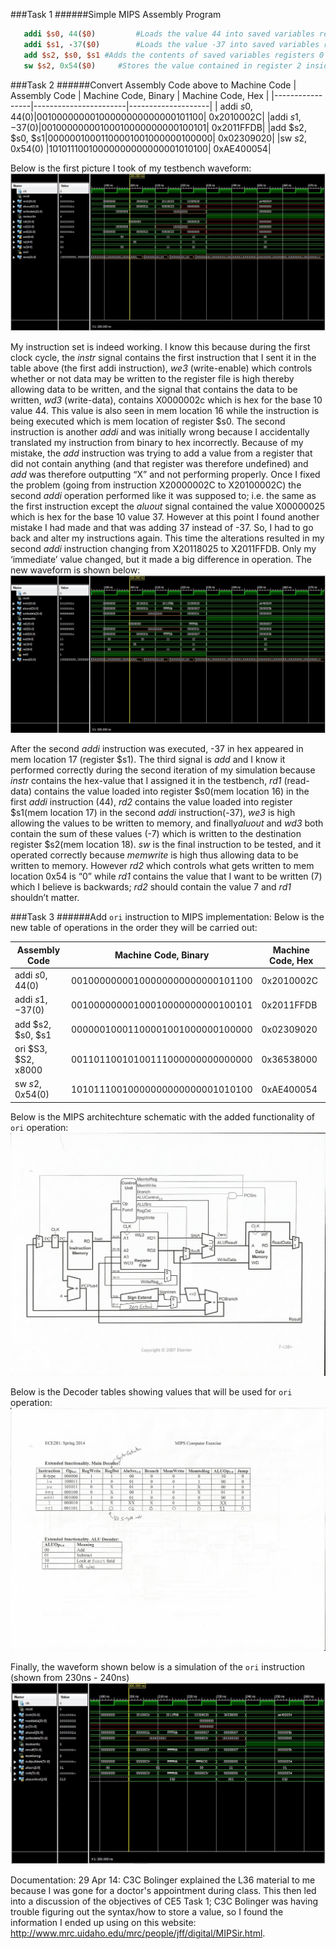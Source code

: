 ###Task 1
######Simple MIPS Assembly Program

```mips
   addi $s0, 44($0)         #Loads the value 44 into saved variables register 0
   addi $s1, -37($0)        #Loads the value -37 into saved variables register 1
   add $s2, $s0, $s1 #Adds the contents of saved variables registers 0 and 1 and stores the result in register 2
   sw $s2, 0x54($0)     #Stores the value contained in register 2 inside memory address x54 (hex value)
```


###Task 2
######Convert Assembly Code above to Machine Code
|  Assembly Code  | Machine Code, Binary  | Machine Code, Hex  |
|-----------------|-----------------------|--------------------|
| addi $s0, 44($0)|00100000000100000000000000101100| 0x2010002C|
|addi $s1, -37($0)|00100000000100010000000000100101| 0x2011FFDB|
|add $s2, $s0, $s1|00000010001100001001000000100000| 0x02309020|
|sw $s2, 0x54($0) |10101110010000000000000001010100| 0xAE400054|

Below is the first picture I took of my testbench waveform:
![Incorrect Waveform](https://github.com/JasonPluger/CE5/blob/master/Task2_waveform.JPG?raw=true "Incorrect Waveform")


My instruction set is indeed working. I know this because during the first clock cycle, the *instr* signal contains the first instruction that I sent it in the table above (the first addi instruction), *we3* (write-enable) which controls whether or not data may be written to the register file is high thereby allowing data to be written, and the signal that contains the data to be written, *wd3* (write-data), contains X0000002c which is hex for the base 10 value 44. This value is also seen in mem location 16 while the instruction is being executed which is mem location of register $s0.  The second instruction is another *addi* and was initially wrong because I accidentally translated my instruction from binary to hex incorrectly. Because of my mistake, the *add* instruction was trying to add a value from a register that did not contain anything (and that register was therefore undefined) and *add* was therefore outputting “X” and not performing properly. Once I fixed the problem (going from instruction X20000002C to X20100002C) the second *addi* operation performed like it was supposed to; i.e. the same as the first instruction except the *aluout* signal contained the value X00000025 which is hex for the base 10 value 37. However at this point I found another mistake I had made and that was adding 37 instead of -37. So, I had to go back and alter my instructions again. This time the alterations resulted in my second *addi* instruction changing from X20118025 to X2011FFDB. Only my ‘immediate’ value changed, but it made a big difference in operation. 
The new waveform is shown below:
![Correct Waveform](https://github.com/JasonPluger/CE5/blob/master/Task2_waveform_corrected.JPG?raw=true "Correct Waveform")


After the second *addi* instruction was executed, -37 in hex appeared in mem location 17 (register $s1). The third signal is *add* and I know it performed correctly during the second iteration of my simulation because *instr* contains the hex-value that I assigned it in the testbench, *rd1* (read-data) contains the value loaded into register $s0(mem location 16) in the first *addi* instruction (44), *rd2* contains the value loaded into register $s1(mem location 17) in the second *addi* instruction(-37), *we3* is high allowing the values to be written to memory, and finally*aluout* and *wd3* both contain the sum of these values (-7) which is written to the destination register $s2(mem location 18). *sw* is the final instruction to be tested, and it operated correctly because *memwrite* is high thus allowing data to be written to memory. However *rd2* which controls what gets written to mem location 0x54 is “0” while *rd1* contains the value that I want to be written (7) which I believe is backwards; *rd2* should contain the value 7 and *rd1* shouldn’t matter.


###Task 3
######Add `ori` instruction to MIPS implementation:
Below is the new table of operations in the order they will be carried out:


|  Assembly Code  | Machine Code, Binary  | Machine Code, Hex  |
|-----------------|-----------------------|--------------------|
| addi $s0, 44($0)|00100000000100000000000000101100| 0x2010002C|
|addi $s1, -37($0)|00100000000100010000000000100101| 0x2011FFDB|
|add $s2, $s0, $s1|00000010001100001001000000100000| 0x02309020|
|ori $S3, $S2, x8000|00110110010100111000000000000000|0x36538000|
|sw $s2, 0x54($0) |10101110010000000000000001010100| 0xAE400054|


Below is the MIPS architechture schematic with the added functionality of `ori` operation:
![Schematic](https://github.com/JasonPluger/CE5/blob/master/ExtendedFuncSchematic.jpg?raw=true "Schematic")


Below is the Decoder tables showing values that will be used for `ori` operation:
![Decoder Tables](https://github.com/JasonPluger/CE5/blob/master/CE5_DecoderValues.jpg?raw=true "Decoder Tables")

Finally, the waveform shown below is a simulation of the `ori` instruction (shown from 230ns - 240ns)
![Waveform](https://github.com/JasonPluger/CE5/blob/master/Task3_waveform_oriInstruction.JPG?raw=true "Waveform")


Documentation: 29 Apr 14: C3C Bolinger explained the L36 material to me because I was gone for a doctor's appointment during class. This then led into a discussion of the objectives of CE5 Task 1; C3C Bolinger was having trouble figuring out the syntax/how to store a value, so I found the information I ended up using on this website: http://www.mrc.uidaho.edu/mrc/people/jff/digital/MIPSir.html.
